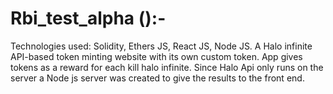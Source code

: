 <h1>Rbi_test_alpha ():-</h1>
Technologies used: Solidity, Ethers JS, React JS, Node JS.
A Halo infinite API-based token minting website with its own custom token.
App gives tokens as a reward for each kill halo infinite. 
Since Halo Api only runs on the server a Node js server was created to give the results to the front end.

